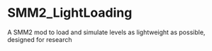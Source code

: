 # SMM2_LightLoading
A SMM2 mod to load and simulate levels as lightweight as possible, designed for research
